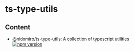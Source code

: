 # ts-type-utils

## Content

-   [@nidomiro/ts-type-utils](packages/ts-type-utils): A collection of typescript utilities [![npm version](https://badge.fury.io/js/@nidomiro%2Fts-type-utils.svg)](https://www.npmjs.com/package/@nidomiro/ts-type-utils)
